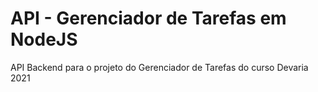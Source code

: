 # API - Gerenciador de Tarefas em NodeJS
API Backend para o projeto do Gerenciador de Tarefas do curso Devaria 2021
